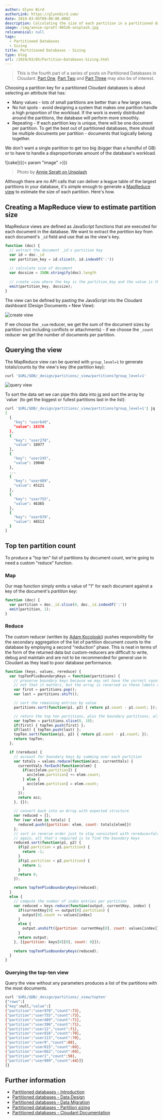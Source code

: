 ```yaml
---
author: Glynn Bird
authorLink: https://glynnbird.com/
date: 2019-03-05T09:00:00.000Z
description: Calculating the size of each partition in a partitioned database.
image: /img/annie-spratt-96526-unsplash.jpg
relcanonical: null
tags:
  - Partitioned Databases
  - Sizing
title: Partitioned Databases - Sizing
type: blog
url: /2019/03/05/Partition-Databases-Sizing.html
---
```



> This is the fourth part of a series of posts on Partitioned Databases in Cloudant. [Part One][1], [Part Two][2] and [Part Three][3] may also be of interest.

Choosing a partition key for a partitioned Cloudant databases is about selecting an attribute that has:

- Many values - lots of small partitions are better than a few large ones.
- No hot spots - avoid designing a system that makes one partition handle a high proportion of the workload. If the work is evenly distributed around the partitions, the database will perform more smoothly.
- Repeating - If each partition key is unique, there will be one document per partition. To get the best out of partitioned databases, there should be multiple documents per partition - documents that logically belong together.

We don't want a single partition to get too big (bigger than a handful of GB) or to have to handle a disproportionate amount of the database's workload. 

![cake]({{< param "image" >}})
> Photo by [Annie Spratt on Unsplash](https://unsplash.com/photos/oudLkxglHuM)

Although there are no API calls that can deliver a league table of the largest partitions in your database, it's simple enough to generate a [MapReduce view](https://console.bluemix.net/docs/services/Cloudant/api/creating_views.html#views-mapreduce-) to estimate the size of each partition. Here's how.

## Creating a MapReduce view to estimate partition size

MapReduce views are defined as JavaScript functions that are executed for each document in the database. We want to extract the *partition key* from each document's `_id` field and use that as the view's key.

```js
function (doc) {
  // extract the document _id's partition key
  var id = doc._id
  var partition_key = id.slice(0, id.indexOf(':'))
  
  // calculate size of document
  var docsize = JSON.stringify(doc).length
  
  // create view where the key is the partition_key and the value is the document size
  emit(partition_key, docsize);
}
```

The view can be defined by pasting the JavaScript into the Cloudant dashboard (Design Documents `+` New View):

![create view](/img/partitionsize1.png)

If we choose the `_sum` reducer, we get the sum of the document sizes by partition (not including conflicts or attachments) - if we choose the `_count` reducer we get the number of documents per partition.

## Querying the view

The MapReduce view can be queried with `group_level=1` to generate totals/counts by the view's key (the partition key):

```sh
curl '$URL/$DB/_design/partitions/_view/partitions?group_level=1'
```

![query view](/img/partitionsize2.png)

To sort the data set we can pipe this data into [jq](https://stedolan.github.io/jq/manual/#sort,sort_by(path_expression)) and sort the array by `value` (to get the biggest or fullest partitions last in the list):

```sh
curl '$URL/$DB/_design/partitions/_view/partitions?group_level=1'| jq '.rows | sort_by(.value)'
[
  {
    "key": "user649",
    "value": 18370
  },
  {
    "key": "user278",
    "value": 18977
  },
  {
    "key": "user245",
    "value": 19048
  },
  ...
  {
    "key": "user489",
    "value": 45121
  },
  {
    "key": "user755",
    "value": 46365
  },
  {
    "key": "user970",
    "value": 46513
  }
]
```

## Top ten partition count

To produce a "top ten" list of partitions by document count, we're going to need a custom "reduce" function.

### Map

Our map function  simply emits a value of "1" for each document against a key of the document's *partition key*:

```js
function (doc) {
  var partition = doc._id.slice(0, doc._id.indexOf(':'))
  emit(partition, 1);
}
```

### Reduce

The custom reducer (written by [Adam Kocoloski](https://twitter.com/kocolosk)) pushes responsibility for the secondary aggregation of the list of partition document counts to the database by employing a second "reduction" phase. This is neat in terms of the form of the returned data but custom-reducers are difficult to write, debug and maintain and are not to be recommended for general use in Cloudant as they lead to poor database performance.

```js
function (keys, values, rereduce) {
  var topTenPlusBoundaryKeys = function(partitions) {
    // preserve boundary keys because we may not have the correct count for them yet
    // not that it matters, but the array is reversed so these labels are correct
    var first = partitions.pop();
    var last = partitions.shift();

    // sort the remaining entries by value
    partitions.sort(function(p1, p2) { return p2.count - p1.count; });

    // return the top ten partitions, plus the boundary partitions, all sorted
    var topTen = partitions.slice(0, 10);
    if(first) { topTen.push(first) };
    if(last) { topTen.push(last) };
    topTen.sort(function(p1, p2) { return p2.count - p1.count; });
    return topTen;
  };

  if (rereduce) {
    // account for boundary keys by summing over each partition
    var totals = values.reduce(function(acc, currentVals) {
      currentVals.forEach(function(elem) {
        if(acc[elem.partition]) {
          acc[elem.partition] += elem.count;
        } else {
          acc[elem.partition] = elem.count;
        }
      });
      return acc;
    }, {});
    
    // convert back into an Array with expected structure
    var reduced = [];
    for (var elem in totals) {
      reduced.push({partition: elem, count: totals[elem]})
    };
    // sort in reverse order just to stay consistent with rereduce=false
    // again, all that's required is to find the boundary keys
    reduced.sort(function(p1, p2) {
      if(p2.partition < p1.partition) {
        return -1;
      }
      if(p1.partition < p2.partition) {
        return 1;
      }
      return 0;
    });

    return topTenPlusBoundaryKeys(reduced);
  }
  else {
    // compute the number of index entries per partition
    var reduced = keys.reduce(function(output, currentKey, index) {
      if(currentKey[0] == output[0].partition) {
        output[0].count += values[index]
      }
      else {
        output.unshift({partition: currentKey[0], count: values[index]})
      }
      return output;
    }, [{partition: keys[0][0], count: 0}]);
    
    return topTenPlusBoundaryKeys(reduced);
  }
}
```

### Querying the top-ten view

Query the view without any parameters produces a list of the partitions with the most documents.

```sh
curl '$URL/$DB/_design/partitions/_view/topten'
{"rows":[
{"key":null,"value":[
{"partition":"user970","count":73},
{"partition":"user755","count":73},
{"partition":"user489","count":71},
{"partition":"user396","count":71},
{"partition":"user12","count":71},
{"partition":"user816","count":70},
{"partition":"user113","count":70},
{"partition":"user9","count":69},
{"partition":"user815","count":69},
{"partition":"user662","count":69},
{"partition":"user1","count":50},
{"partition":"user999","count":44}]}
]}
```

## Further information

- [Partitioned databases - Introduction][1]
- [Partitioned databases - Data Design][2]
- [Partitioned databases - Data Migration][3]
- [Partitioned databases - Partition sizing][4]
- [Partitioned databases - Cloudant Documentation][5]

[1]: https://blog.cloudant.com/2019/03/05/Partition-Databases-Introduction.html
[2]: https://blog.cloudant.com/2019/03/05/Partition-Databases-Data-Design.html
[3]: https://blog.cloudant.com/2019/03/05/Partition-Databases-Data-Migration.html
[4]: https://blog.cloudant.com/2019/03/05/Partition-Databases-Sizing.html
[5]: https://console.bluemix.net/docs/services/Cloudant/guides/database_partitioning.html#partitioned-databases